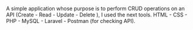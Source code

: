 A simple application whose purpose is to perform CRUD operations on an API (Create - Read - Update - Delete ), 
I used the next tools. HTML - CSS - PHP - MySQL - Laravel - Postman (for checking API).
